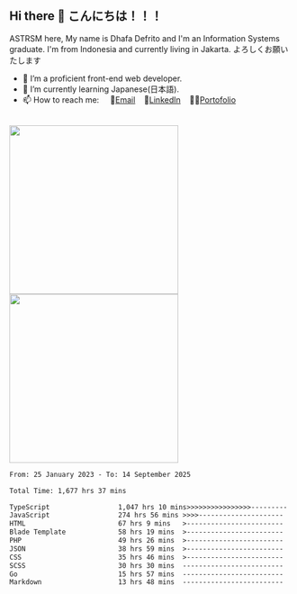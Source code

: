 ## Hi there 👋 こんにちは！！！
ASTRSM here, My name is Dhafa Defrito and I'm an Information Systems graduate. I'm from Indonesia and currently living in Jakarta. よろしくお願いたします

- 🔭 I’m a proficient front-end web developer.
- 🌱 I’m currently learning Japanese(日本語).
- 📫 How to reach me: &nbsp;&nbsp;&nbsp;&nbsp;📧[Email](ddefrito@gmail.com)&nbsp;&nbsp;&nbsp;&nbsp;💼[LinkedIn](https://www.linkedin.com/in/dhafad)&nbsp;&nbsp;&nbsp;&nbsp;👨‍🎨[Portofolio](https://ddefrito.vercel.app/)

<br>

<div align="left">
  <img src="https://media1.tenor.com/m/F96DSPtSiSgAAAAd/isekaijoucho-kamitsubaki.gif" height="300" />
	<a href="https://last.fm/user/nerumaeni"><img src="https://lastfm-recently-played.vercel.app/api?user=nerumaeni&count=5" height="300" /></a>
</div=

<!--START_SECTION:waka-->

```txt
From: 25 January 2023 - To: 14 September 2025

Total Time: 1,677 hrs 37 mins

TypeScript                 1,047 hrs 10 mins>>>>>>>>>>>>>>>>---------   62.42 %
JavaScript                 274 hrs 56 mins >>>>---------------------   16.39 %
HTML                       67 hrs 9 mins   >------------------------   04.00 %
Blade Template             58 hrs 19 mins  >------------------------   03.48 %
PHP                        49 hrs 26 mins  >------------------------   02.95 %
JSON                       38 hrs 59 mins  >------------------------   02.32 %
CSS                        35 hrs 46 mins  >------------------------   02.13 %
SCSS                       30 hrs 30 mins  -------------------------   01.82 %
Go                         15 hrs 57 mins  -------------------------   00.95 %
Markdown                   13 hrs 48 mins  -------------------------   00.82 %
```

<!--END_SECTION:waka-->
